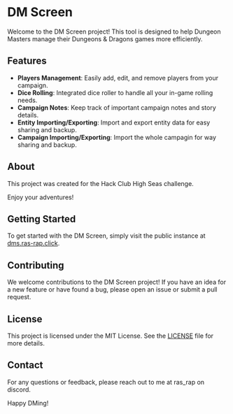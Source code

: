 # DM Screen

Welcome to the DM Screen project! This tool is designed to help Dungeon Masters manage their Dungeons & Dragons games more efficiently.

## Features

- **Players Management**: Easily add, edit, and remove players from your campaign.
- **Dice Rolling**: Integrated dice roller to handle all your in-game rolling needs.
- **Campaign Notes**: Keep track of important campaign notes and story details.
- **Entity Importing/Exporting**: Import and export entity data for easy sharing and backup.
- **Campaign Importing/Exporting**: Import the whole campagin for way sharing and backup.

## About

This project was created for the Hack Club High Seas challenge.

Enjoy your adventures!

## Getting Started

To get started with the DM Screen, simply visit the public instance at [dms.ras-rap.click](https://dms.ras-rap.click/).

## Contributing

We welcome contributions to the DM Screen project! If you have an idea for a new feature or have found a bug, please open an issue or submit a pull request.

## License

This project is licensed under the MIT License. See the [LICENSE](LICENSE) file for more details.

## Contact

For any questions or feedback, please reach out to me at ras_rap on discord.

Happy DMing!
